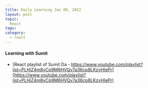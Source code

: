 ```yaml
---
title: Daily Learning Jan 09, 2022
layout: post
topic:
  React
tags:
category:
  - react
---
```


#### Learning with Sumit

* [React playlist of Sumit Da - https://www.youtube.com/playlist?list=PLHiZ4m8vCp9M6HVQv7a36cp8LKzyHIePr](https://www.youtube.com/playlist?list=PLHiZ4m8vCp9M6HVQv7a36cp8LKzyHIePr)




